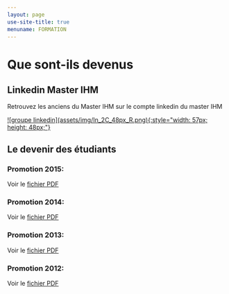 ```yaml
---
layout: page
use-site-title: true
menuname: FORMATION
---
```


# Que sont-ils devenus


## Linkedin Master IHM

Retrouvez les anciens du Master IHM sur le compte linkedin du master IHM

<a href="https://www.linkedin.com/groups/2043518">
![groupe linkedin](assets/img/In_2C_48px_R.png){:style="width: 57px; height: 48px;"}
</a>

## Le devenir des étudiants

### Promotion 2015:
Voir le [fichier PDF](files/DevenirMIHM2015.pdf)

### Promotion 2014:
Voir le [fichier PDF](files/DevenirMIHM2014.pdf)

### Promotion 2013:
Voir le [fichier PDF](files/DevenirMIHM2013.pdf)

### Promotion 2012:
Voir le [fichier PDF](files/DevenirMIHM2012.pdf)
